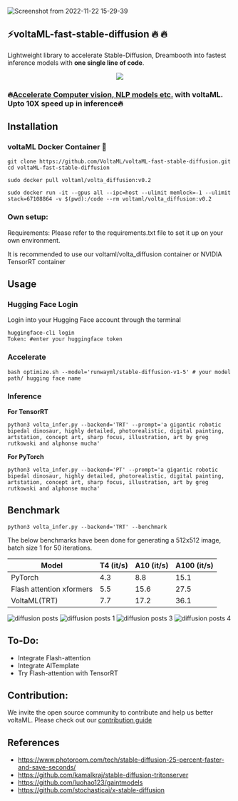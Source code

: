 ![Screenshot from 2022-11-22 15-29-39](https://user-images.githubusercontent.com/107309002/203284627-fa180962-75b1-41dd-83a7-124b74a1fcdf.png)

## ⚡voltaML-fast-stable-diffusion 🔥 🔥 


Lightweight library to accelerate Stable-Diffusion, Dreambooth into fastest inference models with **one single line of code**.

<div align="center">
<a href="https://discord.gg/pY5SVyHmWm"> <img src="https://dcbadge.vercel.app/api/server/pY5SVyHmWm" /> </a> 
</div>

### **🔥[Accelerate Computer vision, NLP models etc.](https://github.com/VoltaML/voltaML) with voltaML. Upto 10X speed up in inference🔥**

## Installation

### voltaML Docker Container 🐳
````        
git clone https://github.com/VoltaML/voltaML-fast-stable-diffusion.git
cd voltaML-fast-stable-diffusion

sudo docker pull voltaml/volta_diffusion:v0.2 

sudo docker run -it --gpus all --ipc=host --ulimit memlock=-1 --ulimit stack=67108864 -v $(pwd):/code --rm voltaml/volta_diffusion:v0.2 
````

### Own setup:

Requirements: Please refer to the requirements.txt file to set it up on your own environment.

It is recommended to use our voltaml/volta_diffusion container or NVIDIA TensorRT container

## Usage

### Hugging Face Login
Login into your Hugging Face account through the terminal
```
huggingface-cli login
Token: #enter your huggingface token
```
### Accelerate
```
bash optimize.sh --model='runwayml/stable-diffusion-v1-5' # your model path/ hugging face name
```

### Inference

**For TensorRT**
```
python3 volta_infer.py --backend='TRT' --prompt='a gigantic robotic bipedal dinosaur, highly detailed, photorealistic, digital painting, artstation, concept art, sharp focus, illustration, art by greg rutkowski and alphonse mucha'
```
**For PyTorch**
```
python3 volta_infer.py --backend='PT' --prompt='a gigantic robotic bipedal dinosaur, highly detailed, photorealistic, digital painting, artstation, concept art, sharp focus, illustration, art by greg rutkowski and alphonse mucha'
```
## Benchmark
```
python3 volta_infer.py --backend='TRT' --benchmark
```
The below benchmarks have been done for generating a 512x512 image, batch size 1 for 50 iterations.

| Model          | T4 (it/s)      | A10 (it/s)      | A100 (it/s)       |
|----------------|--------------|----------------|----------------|
| PyTorch        |     4.3      | 8.8            | 15.1           |
| Flash attention xformers| 5.5 | 15.6            |27.5            |
| VoltaML(TRT)   |     7.7      | 17.2            | 36.1           |


![diffusion posts](https://user-images.githubusercontent.com/107309002/203910224-e4e89fe5-5929-4e5e-ac8d-4f126fc5c273.jpg)
![diffusion posts 1](https://user-images.githubusercontent.com/107309002/203910230-f83eda45-eb85-48a2-b5c8-e4f3ec8c21dd.jpg)
![diffusion posts 3](https://user-images.githubusercontent.com/107309002/203910233-79991ee4-24e1-4ac0-b0b2-d41543f75cef.jpg)
![diffusion posts 4](https://user-images.githubusercontent.com/107309002/203910349-1168695b-816f-4d35-9fa7-7e0331816eeb.jpg)

## To-Do:
* Integrate Flash-attention
* Integrate AITemplate
* Try Flash-attention with TensorRT

## Contribution:
We invite the open source community to contribute and help us better voltaML. Please check out our [contribution guide](https://github.com/VoltaML/voltaML-fast-stable-diffusion/blob/main/CONTRIBUTION.md)

## References
* https://www.photoroom.com/tech/stable-diffusion-25-percent-faster-and-save-seconds/ </br>
* https://github.com/kamalkraj/stable-diffusion-tritonserver </br>
* https://github.com/luohao123/gaintmodels </br>
* https://github.com/stochasticai/x-stable-diffusion
